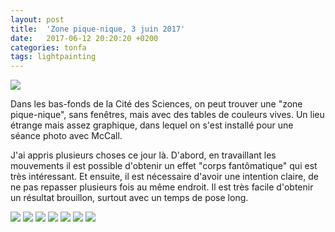 ```yaml
---
layout: post
title:  'Zone pique-nique, 3 juin 2017'
date:   2017-06-12 20:20:20 +0200
categories: tonfa
tags: lightpainting
---
```


<img src="{{ '/assets/images/McCall_zone_piquenique/DSC_0216.jpg' | absolute_url }}"/>

Dans les bas-fonds de la Cité des Sciences, on peut trouver une "zone pique-nique", sans fenêtres, mais avec des tables de couleurs vives. Un lieu étrange mais assez graphique, dans lequel on s'est installé pour une séance photo avec McCall.

<!--more-->

J'ai appris plusieurs choses ce jour là. D'abord, en travaillant les mouvements il est possible d'obtenir un effet "corps fantômatique" qui est très intéressant. Et ensuite, il est nécessaire d'avoir une intention claire, de ne pas repasser plusieurs fois au même endroit. Il est très facile d'obtenir un résultat brouillon, surtout avec un temps de pose long.

<img src="{{ '/assets/images/McCall_zone_piquenique/DSC_0214.jpg' | absolute_url }}"/>

<img src="{{ '/assets/images/McCall_zone_piquenique/DSC_0225.jpg' | absolute_url }}"/>

<img src="{{ '/assets/images/McCall_zone_piquenique/DSC_0236.jpg' | absolute_url }}"/>

<img src="{{ '/assets/images/McCall_zone_piquenique/DSC_0243.jpg' | absolute_url }}"/>

<img src="{{ '/assets/images/McCall_zone_piquenique/DSC_0249.jpg' | absolute_url }}"/>

<img src="{{ '/assets/images/McCall_zone_piquenique/DSC_0264.jpg' | absolute_url }}"/>

<img src="{{ '/assets/images/McCall_zone_piquenique/DSC_0272.jpg' | absolute_url }}"/>
